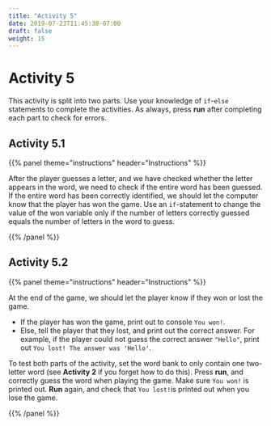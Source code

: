 ```yaml
---
title: "Activity 5"
date: 2019-07-23T11:45:38-07:00
draft: false
weight: 15
---
```


# Activity 5

This activity is split into two parts. Use your knowledge of `if`-`else` statements to complete the activities. As always, press **run** after completing each part to check for errors.

## Activity 5.1

{{% panel theme="instructions" header="Instructions" %}}

After the player guesses a letter, and we have checked whether the letter appears in the word, we need to check if the entire word has been guessed. If the entire word has been correctly identified, we should let the computer know that the player has won the game. Use an `if`-statement to change the value of the won variable only if the number of letters correctly guessed equals the number of letters in the word to guess.

{{% /panel %}}

## Activity 5.2

{{% panel theme="instructions" header="Instructions" %}}

At the end of the game, we should let the player know if they won or lost the game.

- If the player has won the game, print out to console `You won!`.
- Else, tell the player that they lost, and print out the correct answer. For example, if the player could not guess the correct answer `"Hello"`, print out `You lost! The answer was 'Hello'`.

To test both parts of the activity, set the word bank to only contain one two-letter word (see **Activity 2** if you forget how to do this). Press **run**, and correctly guess the word when playing the game. Make sure `You won!` is printed out. **Run** again, and check that `You lost!`is printed out when you lose the game.

{{% /panel %}}